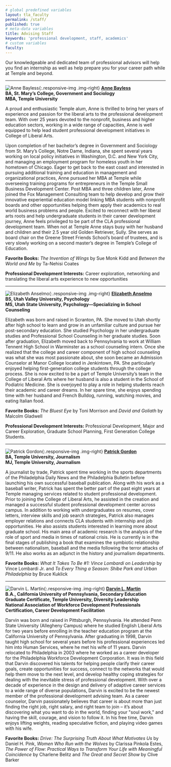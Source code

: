 ```yaml
---
# global predefined variables
layout: tla_faculty
permalink: /staff/
published: true
# meta-data variables
title: Advising Staff
keywords: 'professional development, staff, academics'
# custom variables
faculty: 
---
```

Our knowledgeable and dedicated team of professional advisors will help you find an internship as well as help prepare you for your career path while at Temple and beyond.
___

![Anne Bayless]({{site.baseurl}}/media/Anne-Bayless.jpg){:.responsive-img .img-right}
**[Anne Bayless](mailto:abayless@temple.edu)**<br>
**BA, St. Mary’s College, Government and Sociology**<br>
**MBA, Temple University**<br>

A proud and enthusiastic Temple alum, Anne is thrilled to bring her years of experience and passion for the liberal arts to the professional development team. With over 25 years devoted to the nonprofit, business and higher education sectors, working in a wide range of capacities, Anne is well equipped to help lead student professional development initiatives in College of Liberal Arts.

Upon completion of her bachelor’s degree in Government and Sociology from St. Mary’s College, Notre Dame, Indiana, she spent several years working on local policy initiatives in Washington, D.C. and New York City, and managing an employment program for homeless youth in her hometown of Chicago.  Eager to get back to the east coast and interested in pursuing additional training and education in management and organizational practices, Anne pursued her MBA at Temple while overseeing training programs for entrepreneurs in the Temple Small Business Development Center. Post MBA and three children later, Anne joined the Fox Management Consulting team to help develop and grow their innovative experiential education model linking MBA students with nonprofit boards and other opportunities helping them apply their academics to real world business problems and people. Excited to reconnect with her liberal arts roots and help undergraduate students in their career development journey, Anne feels privileged to be part of the CLA professional development team. When not at Temple Anne stays busy with her husband and children and their 2.5 year old Golden Retriever, Sully. She serves as board chair on the Greene Street Friends School’s board of trustees, and is very slowly working on a second master’s degree in Temple’s College of Education. 

**Favorite Books:** _The Invention of Wings_ by Sue Monk Kidd and _Between the World and Me_ by Ta-Nehisi Coates

**Professional Development Interests:** Career exploration, networking and translating the liberal arts experience to new opportunities

___

![Elizabeth Anselmo]({{site.baseurl}}/media/liz_anselmo2.png){:.responsive-img .img-right}
**[Elizabeth Anselmo](mailto:elizabeth.anselmo@temple.edu)**<br>
**BS, Utah Valley University, Psychology**<br>
**MS, Utah State University, Psychology—Specializing in School Counseling**<br>

Elizabeth was born and raised in Scranton, PA. She moved to Utah shortly after high school to learn and grow in an unfamiliar culture and pursue her post-secondary education. She studied Psychology in her undergraduate studies and Professional School Counseling in her graduate studies. Soon after graduation, Elizabeth moved back to Pennsylvania to work at William Tennent High School in Warminster as a school counseling intern. Once she realized that the college and career component of high school counseling was what she was most passionate about, she soon became an Admission Counselor at Manor College located in Jenkintown, PA. She particularly enjoyed helping first-generation college students through the college process. She is now excited to be a part of Temple University’s team in the College of Liberal Arts where her husband is also a student in the School of Podiatric Medicine. She is overjoyed to play a role in helping students reach their academic and career dreams. In her spare time, she enjoys spending time with her husband and French Bulldog, running, watching movies, and eating Italian food.

**Favorite Books:** _The Bluest Eye_ by Toni Morrison and _David and Goliath_ by Malcolm Gladwell

**Professional Development Interests:** Professional Development, Major and Career Exploration, Graduate School Planning, First Generation College Students.

___

![Patrick Gordon]({{site.baseurl}}/media/patrick_gordon2.png){:.responsive-img .img-right}
**[Patrick Gordon](mailto:pgordon@temple.edu)**<br>
**BA, Temple University, Journalism**<br>
**MJ, Temple University, Journalism**

A journalist by trade, Patrick spent time working in the sports departments of the Philadelphia Daily News and the Philadelphia Bulletin before launching his own successful baseball publication. Along with his work as a baseball writer, Patrick has spent the better part of the past eight years at Temple managing services related to student professional development. Prior to joining the College of Liberal Arts, he assisted in the creation and managed a successful student professional development center across campus. In addition to working with undergraduates on resumes, cover letters, interview skills and job search strategies, Patrick also manages employer relations and connects CLA students with internship and job opportunities. He also assists students interested in learning more about graduate school. His main area of academic research is the analysis of the role of sport and media in times of national crisis. He is currently is in the final stages of publishing a book that examines the symbiotic relationship between nationalism, baseball and the media following the terror attacks of 9/11. He also works as an adjunct in the history and journalism departments.

**Favorite Books:** _What It Takes To Be #1: Vince Lombardi on Leadership_ by Vince Lombardi Jr. and _To Every Thing a Season: Shibe Park and Urban Philadelphia_ by Bruce Kuklick

___

![Darvin L. Martin]({{site.baseurl}}/media/darvin.png){:.responsive-img .img-right}
**[Darvin L. Martin](mailto:darvin.martin@temple.edu)**<br>
**B.A., California University of Pennsylvania, Secondary Education**<br>
**Graduate Certificate, Temple University, Diversity Leadership**<br>
**National Association of Workforce Development Professionals Certification, Career Development Facilitation**

Darvin was born and raised in Pittsburgh, Pennsylvania. He attended Penn State University (Allegheny Campus) where he studied English Liberal Arts for two years before enrolling in the teacher education program at the California University of Pennsylvania. After graduating in 1998, Darvin taught high school for several years before his professional experiences led him into Human Services, where he met his wife of 11 years. Darvin relocated to Philadelphia in 2003 where he worked as a career developer for the Philadelphia Workforce Development Corporation. It was in this field that Darvin discovered his talents for helping people clarify their career goals, create opportunities for success, connect to the networks that would help them move to the next level, and develop healthy coping strategies for dealing with the inevitable stress of professional development. With over a decade of experience in the design and delivery of adaptive career services to a wide range of diverse populations, Darvin is excited to be the newest member of the professional development advising team. As a career counselor, Darvin passionately believes that career is about more than just finding the right job, right salary, and right team to join – it’s about discovering what you want to do in the world, finding your "soul work," and having the skill, courage, and vision to follow it. In his free time, Darvin enjoys lifting weights, reading speculative fiction, and playing video games with his wife.

**Favorite Books:** _Drive: The Surprising Truth About What Motivates Us_ by Daniel H. Pink, _Women Who Run with the Wolves_ by Clarissa Pinkola Estes, _The Power of Flow: Practical Ways to Transform Your Life with Meaningful Coincidence_ by Charlene Belitz and _The Great and Secret Show_ by Clive Barker

